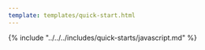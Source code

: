 ```yaml
---
template: templates/quick-start.html
---
```


{% include "../../../includes/quick-starts/javascript.md" %}
